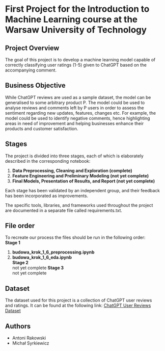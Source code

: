 # First Project for the Introduction to Machine Learning course at the Warsaw University of Technology

## Project Overview
The goal of this project is to develop a machine learning model capable of correctly classifying user ratings (1-5) given to ChatGPT based on the accompanying comment.

## Business Objective
While ChatGPT reviews are used as a sample dataset, the model can be generalised to some
arbitrary product P. The model could be used to analyse reviews and comments left by P users in order to 
assess the sentiment regarding new updates, features, changes etc. For example, the model could be used
to identify negative comments, hence highlighting areas in need of improvement
and helping businesses enhance their products and customer satisfaction.

## Stages
The project is divided into three stages, each of which is elaborately described in the corresponding notebook:
1. **Data Preprocessing, Cleaning and Exploration (complete)**
2. **Feature Engineering and Preliminary Modeling (not yet complete)**
3. **Final Models, Presentation of Results, and Report (not yet complete)**

Each stage has been validated by an independent group, and their feedback has been incorporated as improvements.

The specific tools, libraries, and frameworks used throughout the project are documented in a separate file called requirements.txt.

## File order
To recreate our process the files should be run in the following order: <br>
**Stage 1**
1. **budowa_krok_1_6_preprocessing.ipynb**
2. **budowa_krok_1_6_eda.ipynb** <br>
**Stage 2** <br>
not yet complete
**Stage 3** <br>
not yet complete

## Dataset
The dataset used for this project is a collection of ChatGPT user reviews and ratings. It can be found at the following link:
[ChatGPT User Reviews Dataset](https://www.kaggle.com/datasets/anandshaw2001/chatgpt-users-reviews)

## Authors
- Antoni Rakowski
- Michał Syrkiewicz